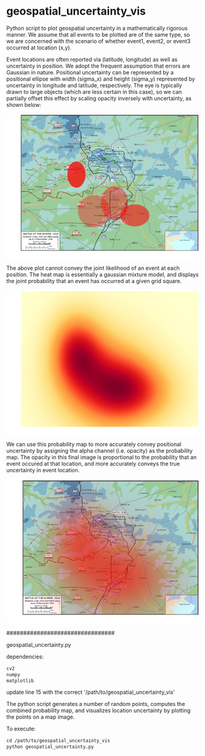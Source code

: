 # geospatial_uncertainty_vis

Python script to plot geospatial uncertainty in a mathematically rigorous manner.  We assume that all events to be plotted are of the same type, so we are concerned with the scenario of whether event1, event2, or event3 occurred at location (x,y).

Event locations are often reported via (latitude, longitude) as well as uncertainty in position.  We adopt the frequent assumption that errors are Gaussian in nature.  Positional uncertainty can be represented by a positional ellipse with width (sigma_x) and height (sigma_y) represented by uncertainty in longitude and latitude, respectively.  The eye is typically drawn to large objects (which are less certain in this case), so we can partially offset this effect by scaling opacity inversely with uncertainty, as shown below:

![Alt text](/example_plots/ellipse_uncertainty.png?raw=true "Optional Title")

The above plot cannot convey the joint likelihood of an event at each position. The heat map is essentially a gaussian mixture model, and displays the joint probability that an event has occurred at a given grid square.

![Alt text](/example_plots/gauss_probability_map.png?raw=true "Optional Title")

We can use this probability map to more accurately convey positional uncertainty by assigning the alpha channel (i.e. opacity) as the probability map. The opacity in this final image is proportional to the probability that an event occured at that location, and more accurately conveys the true uncertainty in event location.

![Alt text](/example_plots/gauss_uncertainty.png?raw=true "Optional Title")



################################

geospatial_uncertainty.py

dependencies:

	cv2
 	numpy
  	matplotlib

update line 15 with the correct '/path/to/geospatial_uncertainty_vis'

The python script generates a number of random points, computes the combined probability map, and visualizes location uncertainty by plotting the points on a map image.

To execute:

	cd /path/to/geospatial_uncertainty_vis
	python geospatial_uncertainty.py
